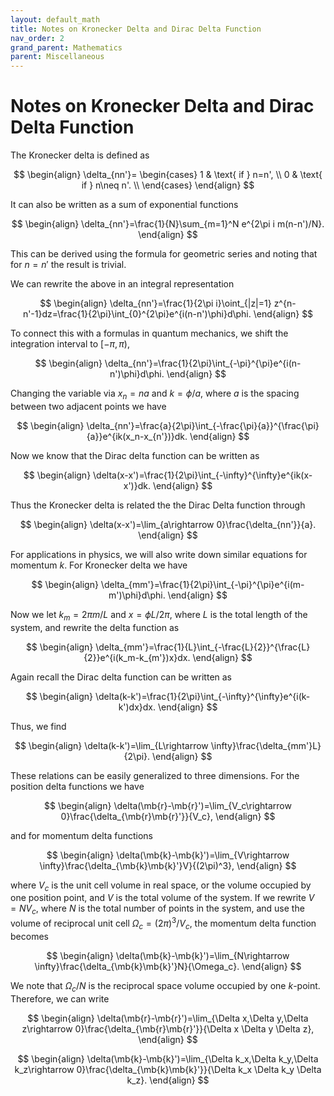 ```yaml
---
layout: default_math
title: Notes on Kronecker Delta and Dirac Delta Function
nav_order: 2
grand_parent: Mathematics
parent: Miscellaneous
---
```


# Notes on Kronecker Delta and Dirac Delta Function
The Kronecker delta is defined as

$$
\begin{align}
\delta_{nn'}=
\begin{cases}
1 & \text{ if } n=n', \\ 
0 & \text{ if } n\neq n'. \\
\end{cases}
\end{align}
$$

It can also be written as a sum of exponential functions

$$
\begin{align}
\delta_{nn'}=\frac{1}{N}\sum_{m=1}^N e^{2\pi i m(n-n')/N}.
\end{align}
$$

This can be derived using the formula for geometric series and noting that
for $n = n'$ the result is trivial.

We can rewrite the above in an integral representation

$$
\begin{align}
\delta_{nn'}=\frac{1}{2\pi i}\oint_{|z|=1} z^{n-n'-1}dz=\frac{1}{2\pi}\int_{0}^{2\pi}e^{i(n-n')\phi}d\phi.
\end{align}
$$

To connect this with a formulas in quantum mechanics, we shift the integration interval to $[-\pi,\pi)$,

$$
\begin{align}
\delta_{nn'}=\frac{1}{2\pi}\int_{-\pi}^{\pi}e^{i(n-n')\phi}d\phi.
\end{align}
$$

Changing the variable via $x_n=na$ and $k=\phi/a$, where $a$ is the spacing between two adjacent points we have

$$
\begin{align}
\delta_{nn'}=\frac{a}{2\pi}\int_{-\frac{\pi}{a}}^{\frac{\pi}{a}}e^{ik(x_n-x_{n'})}dk.
\end{align}
$$

Now we know that the Dirac delta function can be written as

$$
\begin{align}
\delta(x-x')=\frac{1}{2\pi}\int_{-\infty}^{\infty}e^{ik(x-x')}dk.
\end{align}
$$

Thus the Kronecker delta is related the the Dirac Delta function through

$$
\begin{align}
\delta(x-x')=\lim_{a\rightarrow 0}\frac{\delta_{nn'}}{a}.
\end{align}
$$


For applications in physics, we will also write down similar equations for momentum $k$. For Kronecker delta we have

$$
\begin{align}
\delta_{mm'}=\frac{1}{2\pi}\int_{-\pi}^{\pi}e^{i(m-m')\phi}d\phi.
\end{align}
$$

Now we let $k_m=2\pi m/L$ and $x=\phi L/2\pi$, where $L$ is the total length of the system, and rewrite the delta function as

$$
\begin{align}
\delta_{mm'}=\frac{1}{L}\int_{-\frac{L}{2}}^{\frac{L}{2}}e^{i(k_m-k_{m'})x}dx.
\end{align}
$$

Again recall the Dirac delta function can be written as

$$
\begin{align}
\delta(k-k')=\frac{1}{2\pi}\int_{-\infty}^{\infty}e^{i(k-k')dx}dx.
\end{align}
$$

Thus, we find

$$
\begin{align}
\delta(k-k')=\lim_{L\rightarrow \infty}\frac{\delta_{mm'}L}{2\pi}.
\end{align}
$$

These relations can be easily generalized to three dimensions. For the position delta functions we have 

$$
\begin{align}
\delta(\mb{r}-\mb{r}')=\lim_{V_c\rightarrow 0}\frac{\delta_{\mb{r}\mb{r}'}}{V_c},
\end{align}
$$

and for momentum delta functions

$$
\begin{align}
\delta(\mb{k}-\mb{k}')=\lim_{V\rightarrow \infty}\frac{\delta_{\mb{k}\mb{k}'}V}{(2\pi)^3},
\end{align}
$$

where $V_c$ is the unit cell volume in real space, or the volume occupied by one position point, and $V$ is the total volume of the system. If we rewrite $V=NV_c$, where $N$ is the total number of points in the system, and use the volume of reciprocal unit cell $\Omega_c=(2\pi)^3/V_c$, the momentum delta function becomes

$$
\begin{align}
\delta(\mb{k}-\mb{k}')=\lim_{N\rightarrow \infty}\frac{\delta_{\mb{k}\mb{k}'}N}{\Omega_c}.
\end{align}
$$

We note that $\Omega_c/N$ is the reciprocal space volume occupied by one $k$-point. Therefore, we can write

$$
\begin{align}
\delta(\mb{r}-\mb{r}')=\lim_{\Delta x,\Delta y,\Delta z\rightarrow 0}\frac{\delta_{\mb{r}\mb{r}'}}{\Delta x \Delta y \Delta z},
\end{align}
$$

$$
\begin{align}
\delta(\mb{k}-\mb{k}')=\lim_{\Delta k_x,\Delta k_y,\Delta k_z\rightarrow 0}\frac{\delta_{\mb{k}\mb{k}'}}{\Delta k_x \Delta k_y \Delta k_z}.
\end{align}
$$


